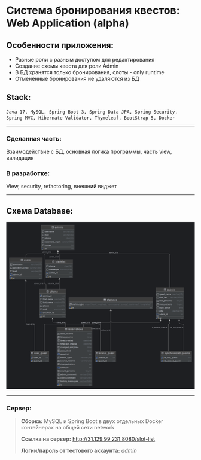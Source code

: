# Система бронирования квестов: Web Application (alpha)

## Особенности приложения:
+ Разные роли с разным доступом для редактирования 
+ Создание схемы квеста для роли Admin
+ В БД хранятся только бронирования, слоты - only runtime
+ Отменённые бронирования не удаляются из БД

## Stack:
```
Java 17, MySQL, Spring Boot 3, Spring Data JPA, Spring Security, 
Spring MVC, Hibernate Validator, Thymeleaf, BootStrap 5, Docker
```
***

### Сделанная часть: 
Взаимодействие с БД, основная логика программы, часть view, валидация


### В разработке: 
View, security, refactoring, внешний виджет
***

## Схема Database:

![Схема БД](projectinfo/database-diagram.png)
***

### Сервер:
>__Сборка:__
MySQL и Spring Boot в двух отдельных Docker контейнерах на общей сети network
> 
>__Ссылка на сервер:__ 
> <a target="_blank"> http://31.129.99.231:8080/slot-list </a>
> 
>__Логин/пароль от тестового аккаунта:__ _admin_